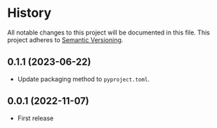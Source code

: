 # History
All notable changes to this project will be documented in this file. This project adheres to [Semantic Versioning](http://semver.org/).

## 0.1.1 (2023-06-22)
* Update packaging method to `pyproject.toml`.

## 0.0.1 (2022-11-07)
* First release
